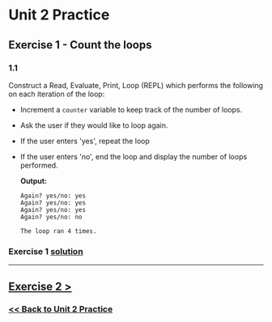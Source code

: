 # Unit 2 Practice

## **Exercise 1 - Count the loops**

### **1.1**

Construct a Read, Evaluate, Print, Loop (REPL) which performs the following on each iteration of the loop:

- Increment a `counter` variable to keep track of the number of loops.
- Ask the user if they would like to loop again.
- If the user enters 'yes', repeat the loop
- If the user enters 'no', end the loop and display the number of loops performed.

    **Output:**

      Again? yes/no: yes
      Again? yes/no: yes
      Again? yes/no: yes
      Again? yes/no: no
      
      The loop ran 4 times.

### Exercise 1 [solution](solutions/exercise_1_solution.md)

---

## [Exercise 2 >](exercise_2.md)

### [<< Back to Unit 2 Practice](/practice/unit_2/)